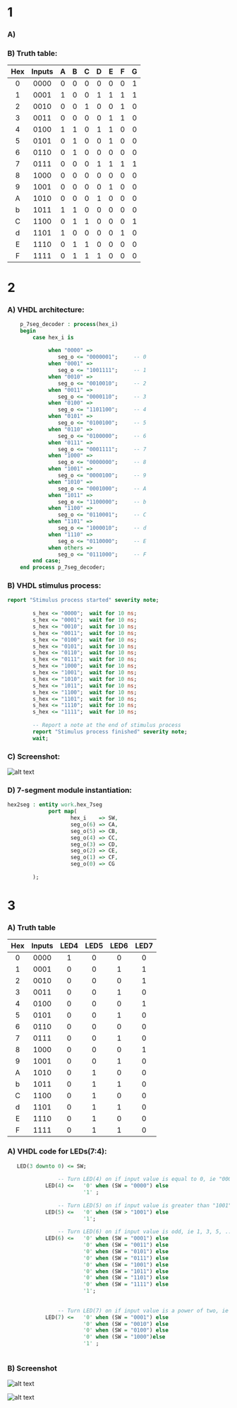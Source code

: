 # 1 
### A) 
### B) Truth table:
| **Hex** | **Inputs** | **A** | **B** | **C** | **D** | **E** | **F** | **G** |
| :-: | :-: | :-: | :-: | :-: | :-: | :-: | :-: | :-: |
| 0 | 0000 | 0 | 0 | 0 | 0 | 0 | 0 | 1 |
| 1 | 0001 | 1 | 0 | 0 | 1 | 1 | 1 | 1 |
| 2 | 0010 | 0 | 0 | 1 | 0 | 0 | 1 | 0 |
| 3 | 0011 | 0 | 0 | 0 | 0 | 1 | 1 | 0 |
| 4 | 0100 | 1 | 1 | 0 | 1 | 1 | 0 | 0 |
| 5 | 0101 | 0 | 1 | 0 | 0 | 1 | 0 | 0 |
| 6 | 0110 | 0 | 1 | 0 | 0 | 0 | 0 | 0 |
| 7 | 0111 | 0 | 0 | 0 | 1 | 1 | 1 | 1 |
| 8 | 1000 | 0 | 0 | 0 | 0 | 0 | 0 | 0 |
| 9 | 1001 | 0 | 0 | 0 | 0 | 1 | 0 | 0 |
| A | 1010 | 0 | 0 | 0 | 1 | 0 | 0 | 0 |
| b | 1011 | 1 | 1 | 0 | 0 | 0 | 0 | 0 |
| C | 1100 | 0 | 1 | 1 | 0 | 0 | 0 | 1 |
| d | 1101 | 1 | 0 | 0 | 0 | 0 | 1 | 0 |
| E | 1110 | 0 | 1 | 1 | 0 | 0 | 0 | 0 |
| F | 1111 | 0 | 1 | 1 | 1 | 0 | 0 | 0 |
# 2
### A) VHDL architecture:
```VHDL
    p_7seg_decoder : process(hex_i)
    begin
        case hex_i is
        
             when "0000" =>
                seg_o <= "0000001";     -- 0
             when "0001" =>
                seg_o <= "1001111";     -- 1
             when "0010" =>
                seg_o <= "0010010";     -- 2
             when "0011" =>
                seg_o <= "0000110";     -- 3
             when "0100" =>
                seg_o <= "1101100";     -- 4
             when "0101" =>
                seg_o <= "0100100";     -- 5
             when "0110" =>
                seg_o <= "0100000";     -- 6
             when "0111" =>
                seg_o <= "0001111";     -- 7
             when "1000" =>
                seg_o <= "0000000";     -- 8
             when "1001" =>
                seg_o <= "0000100";     -- 9
             when "1010" =>
                seg_o <= "0001000";     -- A
             when "1011" =>
                seg_o <= "1100000";     -- b  
             when "1100" =>
                seg_o <= "0110001";     -- C  
             when "1101" =>
                seg_o <= "1000010";     -- d              
             when "1110" =>
                seg_o <= "0110000";     -- E
             when others =>
                seg_o <= "0111000";     -- F
        end case;
    end process p_7seg_decoder;
```

### B) VHDL stimulus process:
```VHDL
report "Stimulus process started" severity note;
       
        s_hex <= "0000";  wait for 10 ns;        
        s_hex <= "0001";  wait for 10 ns;
        s_hex <= "0010";  wait for 10 ns;
        s_hex <= "0011";  wait for 10 ns;
        s_hex <= "0100";  wait for 10 ns;
        s_hex <= "0101";  wait for 10 ns;
        s_hex <= "0110";  wait for 10 ns;
        s_hex <= "0111";  wait for 10 ns;
        s_hex <= "1000";  wait for 10 ns;
        s_hex <= "1001";  wait for 10 ns;
        s_hex <= "1010";  wait for 10 ns;
        s_hex <= "1011";  wait for 10 ns;
        s_hex <= "1100";  wait for 10 ns;
        s_hex <= "1101";  wait for 10 ns;
        s_hex <= "1110";  wait for 10 ns;
        s_hex <= "1111";  wait for 10 ns;   
                     
        -- Report a note at the end of stimulus process
        report "Stimulus process finished" severity note;
        wait;
```

### C) Screenshot: 
![alt text](https://github.com/xsedla1l/Digital-electronics-1/blob/main/Labs/04-adder/Images/image4.png)


### D) 7-segment module instantiation:
```VHDL
hex2seg : entity work.hex_7seg
             port map(
                    hex_i    => SW,
                    seg_o(6) => CA,
                    seg_o(5) => CB,
                    seg_o(4) => CC,
                    seg_o(3) => CD,
                    seg_o(2) => CE,
                    seg_o(1) => CF,
                    seg_o(0) => CG
                   
        );
```

# 3  
### A) Truth table
| **Hex** | **Inputs** | **LED4** | **LED5** | **LED6** | **LED7** |
| :-: | :-: | :-: | :-: | :-: | :-: |
| 0 | 0000 | 1 | 0 | 0 | 0 |
| 1 | 0001 | 0 | 0 | 1 | 1 |
| 2 | 0010 | 0 | 0 | 0 | 1 |
| 3 | 0011 | 0 | 0 | 1 | 0 |
| 4 | 0100 | 0 | 0 | 0 | 1 |
| 5 | 0101 | 0 | 0 | 1 | 0 |
| 6 | 0110 | 0 | 0 | 0 | 0 |
| 7 | 0111 | 0 | 0 | 1 | 0 |
| 8 | 1000 | 0 | 0 | 0 | 1 |
| 9 | 1001 | 0 | 0 | 1 | 0 |
| A | 1010 | 0 | 1 | 0 | 0 |
| b | 1011 | 0 | 1 | 1 | 0 |
| C | 1100 | 0 | 1 | 0 | 0 |
| d | 1101 | 0 | 1 | 1 | 0 |
| E | 1110 | 0 | 1 | 0 | 0 |
| F | 1111 | 0 | 1 | 1 | 0 |

### A) VHDL code for LEDs(7:4):
```VHDL
   LED(3 downto 0) <= SW;
         
                -- Turn LED(4) on if input value is equal to 0, ie "0000"
            LED(4) <=   '0' when (SW = "0000") else
                        '1' ;
    
                -- Turn LED(5) on if input value is greater than "1001"
            LED(5) <=   '0' when (SW > "1001") else
                        '1'; 
    
                -- Turn LED(6) on if input value is odd, ie 1, 3, 5, ...
            LED(6) <=   '0' when (SW = "0001") else
                        '0' when (SW = "0011") else
                        '0' when (SW = "0101") else
                        '0' when (SW = "0111") else
                        '0' when (SW = "1001") else
                        '0' when (SW = "1011") else                        
                        '0' when (SW = "1101") else                        
                        '0' when (SW = "1111") else
                        '1';
           
    
                -- Turn LED(7) on if input value is a power of two, ie 1, 2, 4, or 8
            LED(7) <=   '0' when (SW = "0001") else
                        '0' when (SW = "0010") else                     
                        '0' when (SW = "0100") else                        
                        '0' when (SW = "1000")else
                        '1' ;  
                 
```

### B) Screenshot

![alt text](https://github.com/xsedla1l/Digital-electronics-1/blob/main/Labs/04-adder/Images/image2.png)

![alt text](https://github.com/xsedla1l/Digital-electronics-1/blob/main/Labs/04-adder/Images/image3.png)
